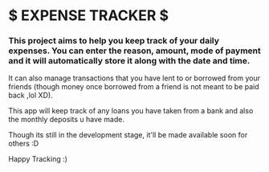 # $ EXPENSE TRACKER $

### This project aims to help you keep track of your daily expenses. You can enter the reason, amount, mode of payment and it will automatically store it along with the date and time. 

It can also manage transactions that you have lent to or borrowed from your friends (though money once borrowed from a friend is not meant to be paid back ,lol XD).

This app will keep track of any loans you have taken from a bank and also the monthly deposits u have made.

Though its still in the development stage, it'll be made available soon for others :D

Happy Tracking :)
